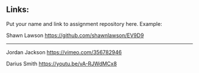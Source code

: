
## Links:

Put your name and link to assignment repository here. Example:

Shawn Lawson    https://github.com/shawnlawson/EV9D9  
  
----

Jordan Jackson  https://vimeo.com/356782946

Darius Smith    https://youtu.be/vA-RJWdMCx8


